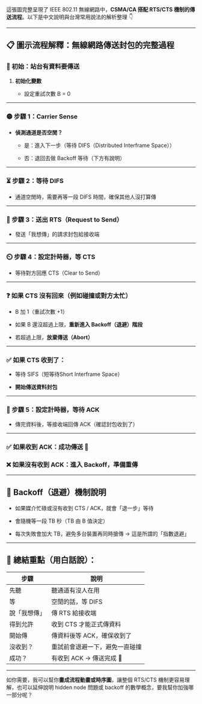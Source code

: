 這張圖完整呈現了 IEEE 802.11 無線網路中，**CSMA/CA 搭配 RTS/CTS 機制的傳送流程**。以下是中文說明與台灣常用說法的解析整理 👇

---

## 📋 圖示流程解釋：無線網路傳送封包的完整過程

### 🔁 初始：站台有資料要傳送

1. **初始化變數**
    
    - 設定重試次數 B = 0
        

---

### 🟡 步驟 1：Carrier Sense

- **偵測通道是否空閒？**
    
    - 是：進入下一步（等待 DIFS（Distributed Interframe Space））
        
    - 否：退回去做 Backoff 等待（下方有說明）
        

---

### ⏳ 步驟 2：等待 DIFS

- 通道空閒時，需要再等一段 DIFS 時間，確保其他人沒打算傳
    

---

### 📡 步驟 3：送出 RTS（Request to Send）

- 發送「我想傳」的請求封包給接收端
    

---

### ⏲️ 步驟 4：設定計時器，等 CTS

- 等待對方回應 CTS（Clear to Send）
    

---

### ❓ 如果 CTS 沒有回來（例如碰撞或對方太忙）

- B 加 1（重試次數 +1）
    
- 如果 B 還沒超過上限，**重新進入 Backoff（退避）階段**
    
- 若超過上限，**放棄傳送（Abort）**
    

---

### ✅ 如果 CTS 收到了：

- 等待 SIFS（短等待Short Interframe Space）
    
- **開始傳送資料封包**
    

---

### 📩 步驟 5：設定計時器，等待 ACK

- 傳完資料後，等接收端回傳 ACK（確認封包收到了）
    

---

### ✅ 如果收到 ACK：成功傳送 🎉

### ❌ 如果沒有收到 ACK：進入 Backoff，準備重傳

---

## 🔄 Backoff（退避）機制說明

- 如果媒介忙碌或沒有收到 CTS / ACK，就會「退一步」等待
    
- 會隨機等一段 TB 秒（TB 由 B 值決定）
    
- 每次失敗會加大 TB，避免多台裝置再同時搶傳 → 這是所謂的「指數退避」
    

---

## 🎯 總結重點（用白話說）：

|步驟|說明|
|---|---|
|先聽|聽通道有沒人在用|
|等|空閒的話，等 DIFS|
|說「我想傳」|傳 RTS 給接收端|
|得到允許|收到 CTS 才能正式傳資料|
|開始傳|傳資料後等 ACK，確保收到了|
|沒收到？|重試前會退避一下，避免一直碰撞|
|成功？|有收到 ACK → 傳送完成 🎉|

---

如你需要，我可以幫你**畫成流程動畫或時序圖**，讓整個 RTS/CTS 機制更容易理解，也可以延伸說明 hidden node 問題或 backoff 的數學概念，要我幫你加強哪一部分呢？